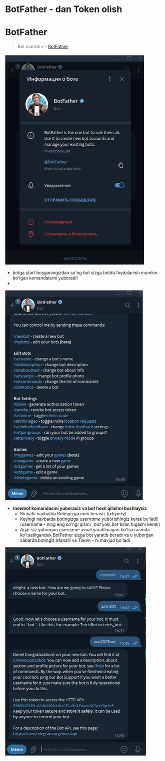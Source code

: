 # **BotFather - dan Token olish** 


# __BotFather__
> Bot manzili 👉 [BotFather](https://t.me/BotFather)

![BotFather](images/b1.PNG)




- botga start bosganingizdan so'ng bot sizga botda foydalanish mumkin bo'lgan komandalarni yuboradi!
- 
![BotFather](images/b2.PNG)



- **/newbot komandasini yuborasiz va bot hosil qilishni boshlaysiz**
	- Birinchi navbatda Botingizga *nom* berasiz (ixtiyoriy)
	- Keyingi navbatda botingizga *username* yuborishingiz kerak bo'ladi!(username - ning eng so'ngi qismi *_bot* yoki *bot* bilan tugashi kerak)
	- Agar siz yuborgan username avval yaratilmagan bo'lsa rasmda ko'rsatilgandek BotFather sizga bot yaratib beradi va u yuborgan xabarda botingiz *Manzili* va *Token* - ni mavjud bo'ladi

![ПУСК+R](images/b3.PNG)

